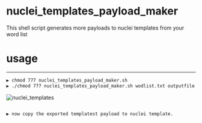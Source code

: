 # nuclei_templates_payload_maker
This shell script generates more payloads to nuclei templates from your word list  

# usage
--------
```sh
▶ chmod 777 nuclei_templates_payload_maker.sh
▶ ./chmod 777 nuclei_templates_payload_maker.sh wodlist.txt outputfile.txt 
```
![nuclei_templates](https://user-images.githubusercontent.com/53038964/96104210-2dea3700-0ef6-11eb-834a-d33c028ddd5c.png)
```sh

▶ now copy the exported templatest payload to nuclei template.
```
